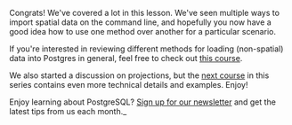Congrats! We've covered a lot in this lesson. We've seen multiple ways 
to import spatial data on the command line, and hopefully you now have a good 
idea how to use one method over another for a particular scenario. 

If you're interested in reviewing different methods for loading (non-spatial) data into 
Postgres in general, feel free to check out [this course](https://learn.crunchydata.com/postgresql-devel/courses/basics/import).

We also started a discussion on projections, but the [next course](https://learn.crunchydata.com/postgis/projection/)
 in this series contains even more technical details and examples. Enjoy!
 
Enjoy learning about PostgreSQL? [Sign up for our newsletter](https://www.crunchydata.com/newsletter/) and get the latest tips from us each month._